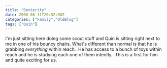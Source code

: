 ```yaml
---
title: "Dexterity"
date: 2008-06-11T20:52:00Z
categories: ["Family","OldBlog"]
tags: ["Quin"]
---
```


I'm just sitting here doing some scout stuff and Quin is sitting right next to me in one of his bouncy chairs.  What's different than normal is that he is grabbing *everything* within reach.  He has access to a bunch of toys within reach and he is studying each one of them intently.  This is a first for him and quite exciting for us.
